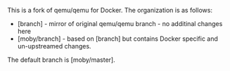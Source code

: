 
This is a fork of qemu/qemu for Docker.  The organization is as follows:

* [branch] - mirror of original qemu/qemu branch - no additinal changes here
* [moby/branch] - based on [branch] but contains Docker specific and un-upstreamed changes.

The default branch is [moby/master].
